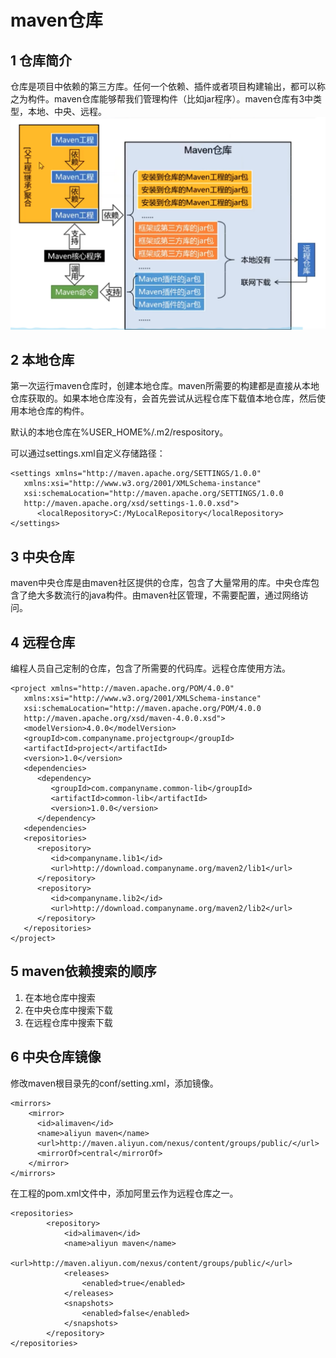 # maven仓库

## 1 仓库简介

仓库是项目中依赖的第三方库。任何一个依赖、插件或者项目构建输出，都可以称之为构件。maven仓库能够帮我们管理构件（比如jar程序）。maven仓库有3中类型，本地、中央、远程。
![](image/2022-11-05-22-27-12.png)
## 2 本地仓库

第一次运行maven仓库时，创建本地仓库。maven所需要的构建都是直接从本地仓库获取的。如果本地仓库没有，会首先尝试从远程仓库下载值本地仓库，然后使用本地仓库的构件。

默认的本地仓库在%USER_HOME%/.m2/respository。

可以通过settings.xml自定义存储路径：

```
<settings xmlns="http://maven.apache.org/SETTINGS/1.0.0"
   xmlns:xsi="http://www.w3.org/2001/XMLSchema-instance"
   xsi:schemaLocation="http://maven.apache.org/SETTINGS/1.0.0 
   http://maven.apache.org/xsd/settings-1.0.0.xsd">
      <localRepository>C:/MyLocalRepository</localRepository>
</settings>

```

## 3 中央仓库

maven中央仓库是由maven社区提供的仓库，包含了大量常用的库。中央仓库包含了绝大多数流行的java构件。由maven社区管理，不需要配置，通过网络访问。

## 4 远程仓库
编程人员自己定制的仓库，包含了所需要的代码库。远程仓库使用方法。
```
<project xmlns="http://maven.apache.org/POM/4.0.0"
   xmlns:xsi="http://www.w3.org/2001/XMLSchema-instance"
   xsi:schemaLocation="http://maven.apache.org/POM/4.0.0
   http://maven.apache.org/xsd/maven-4.0.0.xsd">
   <modelVersion>4.0.0</modelVersion>
   <groupId>com.companyname.projectgroup</groupId>
   <artifactId>project</artifactId>
   <version>1.0</version>
   <dependencies>
      <dependency>
         <groupId>com.companyname.common-lib</groupId>
         <artifactId>common-lib</artifactId>
         <version>1.0.0</version>
      </dependency>
   <dependencies>
   <repositories>
      <repository>
         <id>companyname.lib1</id>
         <url>http://download.companyname.org/maven2/lib1</url>
      </repository>
      <repository>
         <id>companyname.lib2</id>
         <url>http://download.companyname.org/maven2/lib2</url>
      </repository>
   </repositories>
</project>
```

## 5 maven依赖搜索的顺序

1. 在本地仓库中搜索
2. 在中央仓库中搜索下载
3. 在远程仓库中搜索下载


## 6 中央仓库镜像
修改maven根目录先的conf/setting.xml，添加镜像。
```
<mirrors>
    <mirror>
      <id>alimaven</id>
      <name>aliyun maven</name>
      <url>http://maven.aliyun.com/nexus/content/groups/public/</url>
      <mirrorOf>central</mirrorOf>        
    </mirror>
</mirrors>
```
在工程的pom.xml文件中，添加阿里云作为远程仓库之一。
```
<repositories>  
        <repository>  
            <id>alimaven</id>  
            <name>aliyun maven</name>  
            <url>http://maven.aliyun.com/nexus/content/groups/public/</url>  
            <releases>  
                <enabled>true</enabled>  
            </releases>  
            <snapshots>  
                <enabled>false</enabled>  
            </snapshots>  
        </repository>  
</repositories>
```